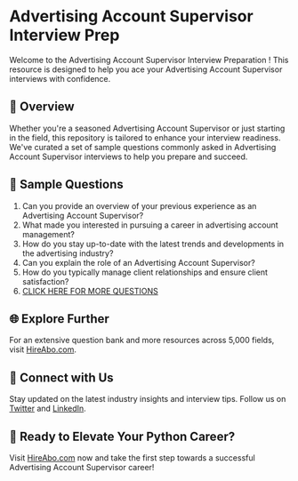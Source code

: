 # Advertising Account Supervisor Interview Prep

Welcome to the Advertising Account Supervisor Interview Preparation ! This resource is designed to help you ace your Advertising Account Supervisor interviews with confidence.

## 🚀 Overview

Whether you're a seasoned Advertising Account Supervisor or just starting in the field, this repository is tailored to enhance your interview readiness. We've curated a set of sample questions commonly asked in Advertising Account Supervisor interviews to help you prepare and succeed.

## 📝 Sample Questions

1. Can you provide an overview of your previous experience as an Advertising Account Supervisor?
2. What made you interested in pursuing a career in advertising account management?
3. How do you stay up-to-date with the latest trends and developments in the advertising industry?
4. Can you explain the role of an Advertising Account Supervisor?
5. How do you typically manage client relationships and ensure client satisfaction?
6. [CLICK HERE FOR MORE QUESTIONS](https://hireabo.com/job/8_3_20/Advertising%20Account%20Supervisor)

## 🌐 Explore Further

For an extensive question bank and more resources across 5,000 fields, visit [HireAbo.com](https://www.hireabo.com).

## 📱 Connect with Us

Stay updated on the latest industry insights and interview tips. Follow us on [Twitter](https://twitter.com/hireabo) and [LinkedIn](https://www.linkedin.com/in/hire-abo-3609972a8/).

## 🚀 Ready to Elevate Your Python Career?

Visit [HireAbo.com](https://www.hireabo.com) now and take the first step towards a successful Advertising Account Supervisor career!